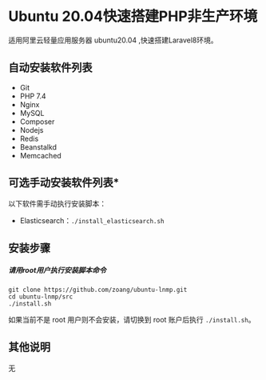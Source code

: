 # Ubuntu 20.04快速搭建PHP非生产环境

适用阿里云轻量应用服务器 ubuntu20.04 ,快速搭建Laravel8环境。

## 自动安装软件列表

* Git
* PHP 7.4
* Nginx
* MySQL
* Composer
* Nodejs 
* Redis
* Beanstalkd
* Memcached

## 可选手动安装软件列表*

以下软件需手动执行安装脚本：

* Elasticsearch：`./install_elasticsearch.sh`




## 安装步骤

##### 请用root用户执行安装脚本命令

```
git clone https://github.com/zoang/ubuntu-lnmp.git
cd ubuntu-lnmp/src
./install.sh
```

如果当前不是 root 用户则不会安装，请切换到 root 账户后执行 `./install.sh`。


## 其他说明

无
